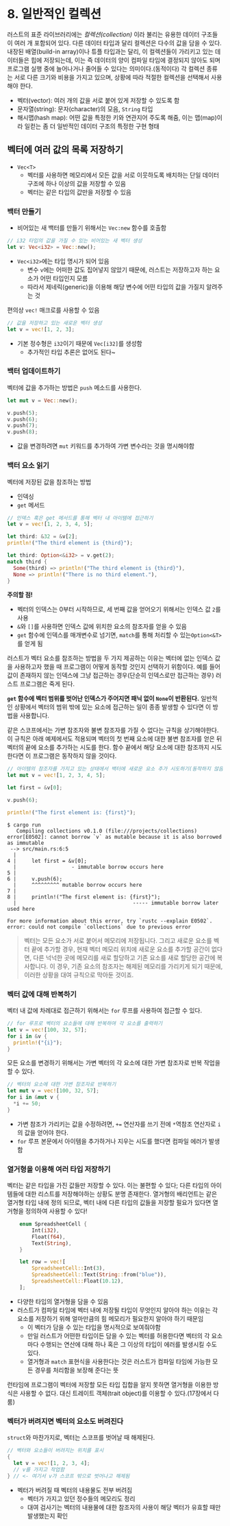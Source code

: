# 8. 일반적인 컬렉션
러스트의 표준 라이브러리에는 *컬렉션(collection)* 이라 불리는 유용한 데이터 구조들이 여러 개 포함되어 있다. 다른 데이터 타입과 달리 컬렉션은 다수의 값을 담을 수 있다. 내장된 배열(build-in array)이나 튜플 타입과는 달리, 이 컬렉션들이 가리키고 있는 데이터들은 힙에 저장되는데, 이는 즉 데이터의 양이 컴파일 타임에 결정되지 않아도 되며 프로그램 실행 중에 늘어나거나 줄어들 수 있다는 의미이다.(동적이다) 각 컬렉션 종류는 서로 다른 크기와 비용을 가지고 있으며, 상황에 따라 적절한 컬렉션을 선택해서 사용해야 한다.  

- 벡터(vector): 여러 개의 값을 서로 붙어 있게 저장할 수 있도록 함
- 문자열(string): 문자(character)의 모음, `String` 타입
- 해시맵(hash map): 어떤 값을 특정한 키와 연관지어 주도록 해줌, 이는 맵(map)이라 일컫는 좀 더 일반적인 데이터 구조의 특정한 구현 형태

  
## 벡터에 여러 값의 목록 저장하기
- `Vec<T>`
  - 벡터를 사용하면 메모리에서 모든 값을 서로 이웃하도록 배치하는 단일 데이터 구조에 하나 이상의 값을 저장할 수 있음
  - 벡터는 같은 타입의 값만을 저장할 수 있음  

### 백터 만들기
- 비어있는 새 백터를 만들기 위해서는 `Vec:new` 함수를 호출함
```rust
// i32 타입의 값을 가질 수 있는 비어있는 새 벡터 생성
let v: Vec<i32> = Vec::new();
```
- `Vec<i32>`에는 타입 명시가 되어 있음
  - 변수 `v`에는 어떠한 값도 집어넣지 않았기 때문에, 러스트는 저장하고자 하는 요소가 어떤 타입인지 모름
  - 따라서 제네릭(generic)을 이용해 해당 변수에 어떤 타입의 값을 가질지 알려주는 것  
  

편의상 `vec!` 매크로를 사용할 수 있음
```rust
// 값을 저장하고 있는 새로운 벡터 생성
let v = vec![1, 2, 3];
```
- 기본 정수형은 `i32`이기 때문에 `Vec[i32]`를 생성함
  - 추가적인 타입 추론은 없어도 된다~

### 백터 업데이트하기
벡터에 값을 추가하는 방법은 `push` 메소드를 사용한다.
```rust
let mut v = Vec::new();

v.push(5);
v.push(6);
v.push(7);
v.push(8);
```
- 값을 변경하려면 `mut` 키워드를 추가하여 가변 변수라는 것을 명시해야함


### 백터 요소 읽기
벡터에 저장된 값을 참조하는 방법  
- 인덱싱
- `get` 메서드
```rust
// 인덱스 혹은 get 메서드를 통해 벡터 내 아이템에 접근하기
let v = vec![1, 2, 3, 4, 5];

let third: &32 = &v[2];
println!("The third element is {third}");

let third: Option<&i32> = v.get(2);
match third {
  Some(third) => println!("The third element is {third}"),
  None => println!("There is no third element."),
}
```
**주의할 점!**  
- 벡터의 인덱스는 0부터 시작하므로, 세 번째 값을 얻어오기 위해서는 인덱스 값 `2`를 사용
- `&`와 `[]`를 사용하면 인덱스 값에 위치한 요소의 참조자를 얻을 수 있음
- `get` 함수에 인덱스를 매개변수로 넘기면, `match`를 통해 처리할 수 있는`Option<&T>`를 얻게 됨  
  
러스트가 벡터 요소를 참조하는 방법을 두 가지 제공하는 이유는 벡터에 없는 인덱스 값을 사용하고자 했을 때 프로그램이 어떻게 동작할 것인지 선택하기 위함이다. 예를 들어 값이 존재하지 않는 인덱스에 그냥 접근하는 경우(단순히 인덱스로만 접근하는 경우) 러스트 프로그램은 죽게 된다.  
  
**`get` 함수에 벡터 범위를 벗어난 인덱스가 주어지면 패닉 없이 `None`이 반환된다.** 일반적인 상황에서 벡터의 범위 밖에 있는 요소에 접근하는 일이 종종 발생할 수 있다면 이 방법을 사용합니다.  
  
같은 스코프에서는 가변 참조자와 불변 참조자를 가질 수 없다는 규칙을 상기해야한다. 이 규칙은 아래 예제에서도 적용되며 벡터의 첫 번째 요소에 대한 불변 참조자를 얻은 뒤 벡터의 끝에 요소를 추가하는 시도를 한다. 함수 끝에서 해당 요소에 대한 참조까지 시도한다면 이 프로그램은 동작하지 않을 것이다.
```rust
// 아이템의 참조자를 가지고 있는 상태에서 백터에 새로운 요소 추가 시도하기(동작하지 않음)
let mut v = vec![1, 2, 3, 4, 5];

let first = &v[0];

v.push(6);

println!("The first element is: {first}");
```
```shell
$ cargo run
   Compiling collections v0.1.0 (file:///projects/collections)
error[E0502]: cannot borrow `v` as mutable because it is also borrowed as immutable
 --> src/main.rs:6:5
  |
4 |     let first = &v[0];
  |                  - immutable borrow occurs here
5 |
6 |     v.push(6);
  |     ^^^^^^^^^ mutable borrow occurs here
7 |
8 |     println!("The first element is: {first}");
  |                                      ----- immutable borrow later used here

For more information about this error, try `rustc --explain E0502`.
error: could not compile `collections` due to previous error
```
> 벡터는 모든 요소가 서로 붙어서 메모리에 저장됩니다. 그리고 새로운 요소를 벡터 끝에 추가할 경우, 현재 벡터 메모리 위치에 새로운 요소를 추가할 공간이 없다면, 다른 넉넉한 곳에 메모리를 새로 할당하고 기존 요소를 새로 할당한 공간에 복사합니다. 이 경우, 기존 요소의 참조자는 해제된 메모리를 가리키게 되기 때문에, 이러한 상황을 대여 규칙으로 막아둔 것이죠.  

  
### 벡터 값에 대해 반복하기
벡터 내 값에 차례대로 접근하기 위해서는 `for` 루프를 사용하여 접근할 수 있다.
```rust
// for 루프로 벡터의 요소들에 대해 반복하여 각 요소를 출력하기
let v = vec![100, 32, 57];
for i in &v {
  println!("{i}");
}
``` 
  

모든 요소를 변경하기 위해서는 가변 벡터의 각 요소에 대한 가변 참조자로 반복 작업을 할 수 있다.
```rust
// 벡터의 요소에 대한 가변 참조자로 반복하기
let mut v = vec![100, 32, 57];
for i in &mut v {
  *i += 50;
}
```
- 가변 참조가 가리키는 값을 수정하려면, `+=` 연산자를 쓰기 전에 `*`역참조 연산자로 `i`의 값을 얻어야 한다.  
- `for` 루프 본문에서 아이템을 추가하거나 지우는 시도를 했다면 컴파일 에러가 발생함

### 열거형을 이용해 여러 타입 저장하기
벡터는 같은 타입을 가진 값들만 저장할 수 있다. 이는 불편할 수 있다; 다른 타입의 아이템들에 대한 리스트를 저장해야하는 상황도 분명 존재한다. 열거형의 배리언트는 같은 열거형 타입 내에 정의 되므로, 벡터 내에 다른 타입의 값들을 저장할 필요가 있다면 열거형을 정의하여 사용할 수 있다!
```rust
    enum SpreadsheetCell {
        Int(i32),
        Float(f64),
        Text(String),
    }

    let row = vec![
        SpreadsheetCell::Int(3),
        SpreadsheetCell::Text(String::from("blue")),
        SpreadsheetCell::Float(10.12),
    ];
```
- 다양한 타입의 열거형을 담을 수 있음
- 러스트가 컴파일 타임에 벡터 내에 저장될 타입이 무엇인지 알아야 하는 이유는 각 요소를 저장하기 위해 얼마만큼의 힘 메모리가 필요한지 알아야 하기 때문임
  - 이 벡터가 담을 수 있는 타입을 명시적으로 보여줘야함
  - 만일 러스트가 어떤한 타입이든 담을 수 있는 벡터를 허용한다면 벡터의 각 요소마다 수행되는 연산에 대해 하나 혹은 그 이상의 타입이 에러를 발생시킬 수도 있다. 
  - 열거형과 `match` 표현식을 사용한다는 것은 러스트가 컴파일 타임에 가능한 모든 경우를 처리함을 보장해 준다는 뜻
  
런타임에 프로그램이 벡터에 저장할 모든 타입 집합을 알지 못하면 열거형을 이용한 방식은 사용할 수 없다. 대신 트레이트 객체(trait object)를 이용할 수 있다.(17장에서 다룸)

### 벡터가 버려지면 벡터의 요소도 버려진다
`struct`와 마찬가지로, 벡터는 스코프를 벗어날 때 해제된다.
```rust
// 벡터와 요소들이 버려지는 위치를 표시
{
  let v = vec![1, 2, 3, 4];
  // v를 가지고 작업함
} // <- 여기서 v가 스코프 밖으로 벗어나고 해제됨
```
- 벡터가 버려질 때 벡터의 내용물도 전부 버려짐
  - 벡터가 가지고 있던 정수들의 메모리도 정리
  - 대여 검사기는 벡터의 내용물에 대한 참조자의 사용이 해당 벡터가 유효할 때만 발생했는지 확인


